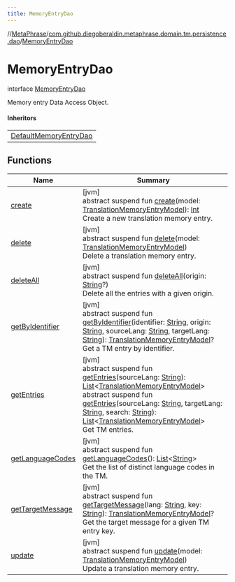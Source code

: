 ```yaml
---
title: MemoryEntryDao
---
```

//[MetaPhrase](../../../index.html)/[com.github.diegoberaldin.metaphrase.domain.tm.persistence.dao](../index.html)/[MemoryEntryDao](index.html)



# MemoryEntryDao

interface [MemoryEntryDao](index.html)

Memory entry Data Access Object.



#### Inheritors


| |
|---|
| [DefaultMemoryEntryDao](../-default-memory-entry-dao/index.html) |


## Functions


| Name | Summary |
|---|---|
| [create](create.html) | [jvm]<br>abstract suspend fun [create](create.html)(model: [TranslationMemoryEntryModel](../../com.github.diegoberaldin.metaphrase.domain.tm.data/-translation-memory-entry-model/index.html)): [Int](https://kotlinlang.org/api/latest/jvm/stdlib/kotlin/-int/index.html)<br>Create a new translation memory entry. |
| [delete](delete.html) | [jvm]<br>abstract suspend fun [delete](delete.html)(model: [TranslationMemoryEntryModel](../../com.github.diegoberaldin.metaphrase.domain.tm.data/-translation-memory-entry-model/index.html))<br>Delete a translation memory entry. |
| [deleteAll](delete-all.html) | [jvm]<br>abstract suspend fun [deleteAll](delete-all.html)(origin: [String](https://kotlinlang.org/api/latest/jvm/stdlib/kotlin/-string/index.html)?)<br>Delete all the entries with a given origin. |
| [getByIdentifier](get-by-identifier.html) | [jvm]<br>abstract suspend fun [getByIdentifier](get-by-identifier.html)(identifier: [String](https://kotlinlang.org/api/latest/jvm/stdlib/kotlin/-string/index.html), origin: [String](https://kotlinlang.org/api/latest/jvm/stdlib/kotlin/-string/index.html), sourceLang: [String](https://kotlinlang.org/api/latest/jvm/stdlib/kotlin/-string/index.html), targetLang: [String](https://kotlinlang.org/api/latest/jvm/stdlib/kotlin/-string/index.html)): [TranslationMemoryEntryModel](../../com.github.diegoberaldin.metaphrase.domain.tm.data/-translation-memory-entry-model/index.html)?<br>Get a TM entry by identifier. |
| [getEntries](get-entries.html) | [jvm]<br>abstract suspend fun [getEntries](get-entries.html)(sourceLang: [String](https://kotlinlang.org/api/latest/jvm/stdlib/kotlin/-string/index.html)): [List](https://kotlinlang.org/api/latest/jvm/stdlib/kotlin.collections/-list/index.html)&lt;[TranslationMemoryEntryModel](../../com.github.diegoberaldin.metaphrase.domain.tm.data/-translation-memory-entry-model/index.html)&gt;<br>abstract suspend fun [getEntries](get-entries.html)(sourceLang: [String](https://kotlinlang.org/api/latest/jvm/stdlib/kotlin/-string/index.html), targetLang: [String](https://kotlinlang.org/api/latest/jvm/stdlib/kotlin/-string/index.html), search: [String](https://kotlinlang.org/api/latest/jvm/stdlib/kotlin/-string/index.html)): [List](https://kotlinlang.org/api/latest/jvm/stdlib/kotlin.collections/-list/index.html)&lt;[TranslationMemoryEntryModel](../../com.github.diegoberaldin.metaphrase.domain.tm.data/-translation-memory-entry-model/index.html)&gt;<br>Get TM entries. |
| [getLanguageCodes](get-language-codes.html) | [jvm]<br>abstract suspend fun [getLanguageCodes](get-language-codes.html)(): [List](https://kotlinlang.org/api/latest/jvm/stdlib/kotlin.collections/-list/index.html)&lt;[String](https://kotlinlang.org/api/latest/jvm/stdlib/kotlin/-string/index.html)&gt;<br>Get the list of distinct language codes in the TM. |
| [getTargetMessage](get-target-message.html) | [jvm]<br>abstract suspend fun [getTargetMessage](get-target-message.html)(lang: [String](https://kotlinlang.org/api/latest/jvm/stdlib/kotlin/-string/index.html), key: [String](https://kotlinlang.org/api/latest/jvm/stdlib/kotlin/-string/index.html)): [TranslationMemoryEntryModel](../../com.github.diegoberaldin.metaphrase.domain.tm.data/-translation-memory-entry-model/index.html)?<br>Get the target message for a given TM entry key. |
| [update](update.html) | [jvm]<br>abstract suspend fun [update](update.html)(model: [TranslationMemoryEntryModel](../../com.github.diegoberaldin.metaphrase.domain.tm.data/-translation-memory-entry-model/index.html))<br>Update a translation memory entry. |

